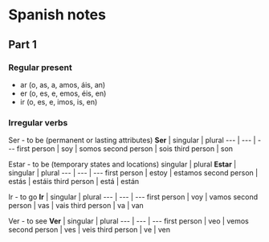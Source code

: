 # Spanish notes

## Part 1

### Regular present
- ar (o, as, a, amos, áis, an)
- er (o, es, e, emos, éis, en)
- ir (o, es, e, imos, is, en)

### Irregular verbs
Ser - to be (permanent or lasting attributes)
**Ser** | singular | plural
--- | --- | ---
first person | soy | somos 
second person | sois 
third person | son 

Estar - to be (temporary states and locations)
singular | plural
**Estar** | singular | plural
--- | --- | ---
first person | estoy | estamos
second person | estás | estáis
third person | está | están

Ir - to go
**Ir** | singular | plural
--- | --- | ---
first person | voy | vamos
second person | vas | vais
third person | va | van

Ver - to see
**Ver** | singular | plural
--- | --- | ---
first person | veo | vemos
second person | ves | veis
third person | ve | ven
